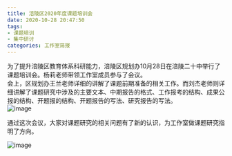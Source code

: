 ```yaml
---
title: 涪陵区2020年度课题培训会
date: 2020-10-28 20:47:50
tags:
- 课题培训
- 集中研讨
categories: 工作室简报
---
```

为了提升涪陵区教育体系科研能力，涪陵区规划办10月28日在涪陵二十中举行了课题培训会。杨莉老师带领工作室成员参与了会议。  
会上，区规划办王兰老师详细的讲解了课题前期准备的相关工作。而刘杰老师则详细讲解了课题研究中涉及的主要文本、中期报告的格式、工作报考的结构、成果公报的结构、开题报的结构、开题报告的写法、研究报告的写法。  
![image](/img/20201028-keti-1.jpg)

通过这次会议，大家对课题研究的相关问题有了新的认识，为工作室做课题研究指明了方向。 

![image](/img/20201028-keti-2.jpg)
